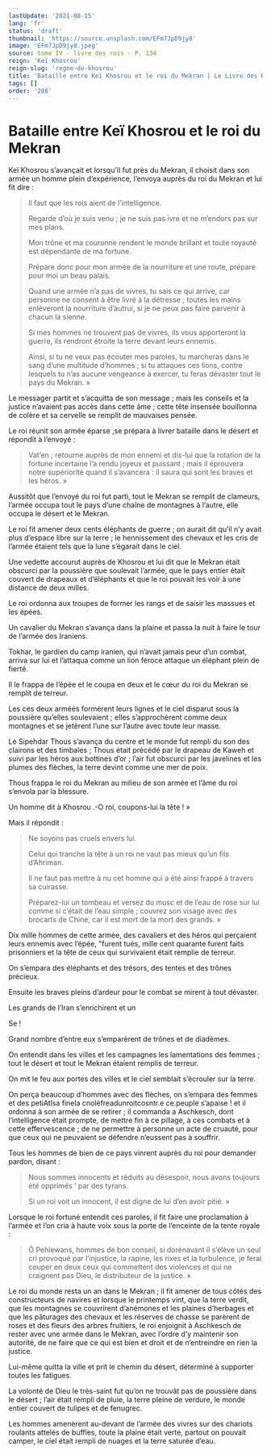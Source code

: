 ```yaml
---
lastUpdate: '2021-08-15'
lang: 'fr'
status: 'draft'
thumbnail: 'https://source.unsplash.com/EFm7JpD9jy8'
image: 'EFm7JpD9jy8.jpeg'
source: tome IV - livre des rois - P. 134
reign: 'Keï Khosrou'
reign-slug: 'regne-de-khosrou'
title: 'Bataille entre Keï Khosrou et le roi du Mekran | Le Livre des Rois | Shâhnâmeh'
tags: []
order: '208'
---
```


<!-- LTeX: language=fr -->

# Bataille entre Keï Khosrou et le roi du Mekran

Keï Khosrou s’avançait et lorsqu’il fut près du Mekran, il choisit dans son armée un homme plein d’expérience, l’envoya auprès du roi du Mekran et lui fit dire :

> ll faut que les rois aient de l’intelligence.
>
> Regarde d’où je suis venu ; je ne suis pas ivre et ne m’endors pas sur mes plans.
>
> Mon trône et ma couronne rendent le monde brillant et toute royauté est dépendante de ma fortune.
>
> Prépare donc pour mon armée de la nourriture et une route, prépare pour moi un beau palais.
>
> Quand une armée n’a pas de vivres, tu sais ce qui arrive, car personne ne consent à être livré à la détresse ; toutes les mains enlèveront la nourriture d’autrui, si je ne peux pas faire parvenir à chacun la sienne.
>
> Si mes hommes ne trouvent pas de vivres, ils vous apporteront la guerre, ils rendront étroite la terre devant leurs ennemis.
>
> Ainsi, si tu ne veux pas écouter mes paroles, tu marcheras dans le sang d’une multitude d’hommes ; si tu attaques ces lions, contre lesquels tu n’as aucune vengeance à exercer, tu feras dévaster tout le pays du Mekran. »

Le messager partit et s’acquitta de son message ; mais les conseils et la justice n’avaient pas accès dans cette âme ; cette tête insensée bouillonna de colère et sa cervelle se remplit de mauvaises pensée.

Le roi réunit son armée éparse ,se prépara à livrer bataille dans le désert et répondit à l’envoyé :

> Vat’en ; retourne auprès de mon ennemi et dis-lui que la rotation de la fortune incertaine l’a rendu joyeux et puissant ; mais il éprouvera notre supériorité quand il s’avancera : il saura qui sont les braves et les héros. »

Aussitôt que l’envoyé du roi fut parti, tout le Mekran se remplit de clameurs, l’armée occupa tout le pays d’une chaîne de montagnes à l’autre, elle occupa le désert et le Mekran.

Le roi fit amener deux cents éléphants de guerre ; on aurait dit qu’il n’y avait plus d’espace libre sur la terre ; le hennissement des chevaux et les cris de l’armée étaient tels que la lune s’égarait dans le ciel.

Une vedette accourut auprès de Khosrou et lui dit que le Mekran était obscurci par la poussière que soulevait l’armée, que le pays entier était couvert de drapeaux et d’éléphants et que le roi pouvait les voir à une distance de deux milles.

Le roi ordonna aux troupes de former les rangs et de saisir les massues et les épées.

Un cavalier du Mekran s’avança dans la plaine et passa la nuit à faire le tour de l’armée des Iraniens.

Tokhar, le gardien du camp iranien, qui n’avait jamais peur d’un combat, arriva sur lui et l’attaqua comme un lion féroce attaque un éléphant plein de fierté.

Il le frappa de l’épée et le coupa en deux et le cœur du roi du Mekran se remplit de terreur.

Les ces deux armées formèrent leurs lignes et le ciel disparut sous la poussière qu’elles soulevaient ; elles s’approchèrent comme deux montagnes et se jetèrent l’une sur l’autre avec toute leur masse.

Le Sipehdar Thous s’avança du centre et le monde fut rempli du son des clairons et des timbales ; Thous était précédé par le drapeau de Kaweh et suivi par les héros aux bottines d’or ; l’air fut obscurci par les javelines et les plumes des flèches, la terre devint comme une mer de poix.

Thous frappa le roi du Mekran au milieu de son armée et l’âme du roi s’envola par la blessure.

Un homme dit à Khosrou .-O roi, coupons-lui la tête ! »

Mais il répondit :

> Ne soyons pas cruels envers lui.
>
> Celui qui tranche la tête à un roi ne vaut pas mieux qu’un fils d’Ahriman.
>
> Il ne faut pas mettre à nu cet homme qui a été ainsi frappé à travers sa cuirasse.
>
> Préparez-lui un tombeau et versez du musc et de l’eau de rose sur lui comme si c’était de l’eau simple ; couvrez son visage avec des brocarts de Chine, car il est mort de la mort des grands. »

Dix mille hommes de cette armée, des cavaliers et des héros qui perçaient leurs ennemis avec l’épée,
"furent tués, mille cent quarante furent faits prisonniers et la tête de ceux qui survivaient était remplie de terreur.

On s’empara des éléphants et des trésors, des tentes et des trônes précieux.

Ensuite les braves pleins d’ardeur pour le combat se mirent à tout dévaster.

Les grands de l’Iran s’enrichirent et un

Se !

Grand nombre d’entre eux s’emparèrent de trônes et de diadèmes.

On entendit dans les villes et les campagnes les lamentations des femmes ; tout le désert et tout le Mekran étaient remplis de terreur.

On mit le feu aux portes des villes et le ciel semblait s’écrouler sur la terre.

On perça beaucoup d’hommes avec des flèches, on s’empara des femmes et des petiAtlsa finela cnolèfreadunroitcosntr.e ce.peuple s’apaise !
et il ordonna à son armée de se retirer ; il commanda a Aschkesch, dont l’intelligence était prompte, de mettre fin à ce pillage, à ces combats et à cette effervescence ; de ne permettre à personne un acte de cruauté, pour que ceux qui ne peuvaient se défendre n’eussent pas à souffrir.

Tous les hommes de bien de ce pays vinrent auprès du roi pour demander pardon, disant :

> Nous sommes innocents et réduits au désespoir, nous avons toujours été opprimés
’ par des tyrans.
>
> Si un roi voit un innocent, il est digne de lui d’en avoir pitié. »

Lorsque le roi fortuné entendit ces paroles, il fit faire une proclamation à l’armée et l’on cria à haute voix sous la porte de l’enceinte de la tente royale :

> Ô Pehlewans, hommes de bon conseil, si dorénavant il s’élève un seul cri provoqué par l’injustice, la rapine, les rixes et la turbulence, je ferai couper en deux ceux qui commettent des violences et qui ne craignent pas Dieu, le distributeur de la justice. »

Le roi du monde resta un an dans le Mekran ; il fit amener de tous côtés des constructeurs de navires et lorsque le printemps vint, que la terre verdit, que les montagnes se couvrirent d’anémones et les plaines d’herbages et que les pâturages des chevaux et les réserves de chasse se parèrent de roses et des fleurs des arbres fruitiers, le roi enjoignit à Aschkesch de rester avec une armée dans le Mekran, avec l’ordre d’y maintenir son autorité, de ne faire que ce qui est bien et droit et de n’entreindre en rien la justice.

Lui-même quitta la ville et prit le chemin du désert, déterminé à supporter toutes les fatigues.

La volonté de Dieu le très-saint fut qu’on ne trouvât pas de poussière dans le désert ; l’air était rempli de pluie, la terre pleine de verdure, le monde entier couvert de tulipes et de fenugrec.

Les hommes amenèrent au-devant de l’armée des vivres sur des chariots roulants attelés de buffles, toute la plaine était verte, partout on pouvait camper, le ciel était rempli de nuages et la terre saturée d’eau.
